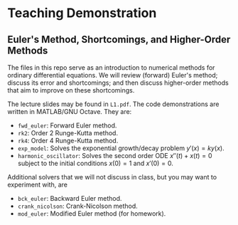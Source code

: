 # Teaching Demonstration

## Euler's Method, Shortcomings, and Higher-Order Methods 

The files in this repo serve as an introduction to numerical 
methods for ordinary differential equations. We will review 
(forward) Euler's method; discuss its error and shortcomings; and 
then discuss higher-order methods that aim to improve on 
these shortcomings. 

The lecture slides may be found in `L1.pdf`. The code 
demonstrations are written in MATLAB/GNU Octave. They are:

- `fwd_euler`: Forward Euler method. 
- `rk2`: Order 2 Runge-Kutta method. 
- `rk4`: Order 4 Runge-Kutta method. 
- `exp_model`: Solves the exponential growth/decay problem 
$y'(x) = ky(x)$. 
- `harmonic_oscillator`: Solves the second order ODE $x''(t) + x(t) = 0$ 
subject to the initial conditions $x(0)=1$ and $x'(0)=0$. 

Additional solvers that we will not discuss in class, but you may want 
to experiment with, are 

- `bck_euler`: Backward Euler method. 
- `crank_nicolson`: Crank-Nicolson method. 
- `mod_euler`: Modified Euler method (for homework). 

